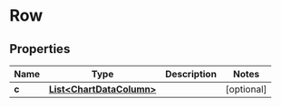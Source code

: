 
# Row

## Properties
Name | Type | Description | Notes
------------ | ------------- | ------------- | -------------
**c** | [**List&lt;ChartDataColumn&gt;**](ChartDataColumn.md) |  |  [optional]



